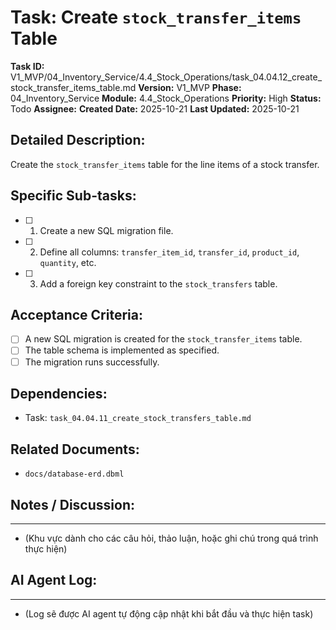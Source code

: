 # Task: Create `stock_transfer_items` Table

**Task ID:** V1_MVP/04_Inventory_Service/4.4_Stock_Operations/task_04.04.12_create_stock_transfer_items_table.md
**Version:** V1_MVP
**Phase:** 04_Inventory_Service
**Module:** 4.4_Stock_Operations
**Priority:** High
**Status:** Todo
**Assignee:** 
**Created Date:** 2025-10-21
**Last Updated:** 2025-10-21

## Detailed Description:
Create the `stock_transfer_items` table for the line items of a stock transfer.

## Specific Sub-tasks:
- [ ] 1. Create a new SQL migration file.
- [ ] 2. Define all columns: `transfer_item_id`, `transfer_id`, `product_id`, `quantity`, etc.
- [ ] 3. Add a foreign key constraint to the `stock_transfers` table.

## Acceptance Criteria:
- [ ] A new SQL migration is created for the `stock_transfer_items` table.
- [ ] The table schema is implemented as specified.
- [ ] The migration runs successfully.

## Dependencies:
*   Task: `task_04.04.11_create_stock_transfers_table.md`

## Related Documents:
*   `docs/database-erd.dbml`

## Notes / Discussion:
---
*   (Khu vực dành cho các câu hỏi, thảo luận, hoặc ghi chú trong quá trình thực hiện)

## AI Agent Log:
---
*   (Log sẽ được AI agent tự động cập nhật khi bắt đầu và thực hiện task)
